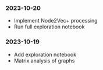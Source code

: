 ### 2023-10-20
- Implement Node2Vec+ processing
- Run full exploration notebook

### 2023-10-19
- Add exploration notebook
- Matrix analysis of graphs
